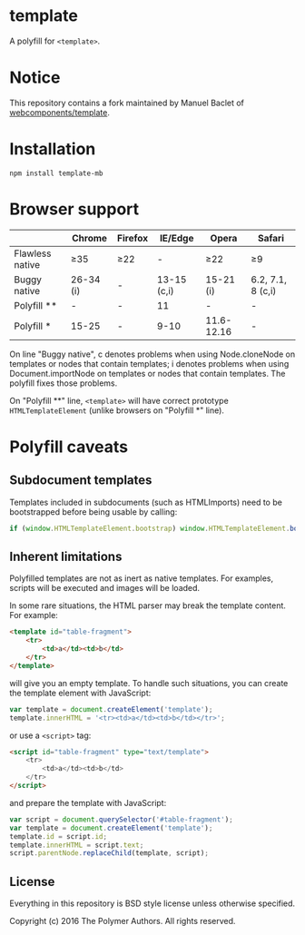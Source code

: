 # template
A polyfill for `<template>`.

# Notice

This repository contains a fork maintained by Manuel Baclet of [webcomponents/template](https://github.com/webcomponents/template).

# Installation
`npm install template-mb`

# Browser support

|                |Chrome       |Firefox        |IE/Edge    |Opera         | Safari          |
|----------------|-------------|---------------|-----------|--------------|-----------------|
|Flawless native |&ge;35       |&ge;22         |-          |&ge;22        |&ge;9            |
|Buggy native    |26-34 (i)    |-              |13-15 (c,i)|15-21  (i)    |6.2, 7.1, 8 (c,i)|
|Polyfill **     |-            |-              |11         |-             |-                |
|Polyfill *      |15-25        |-              |9-10       |11.6-12.16    |-                |

On line "Buggy native", c denotes problems when using Node.cloneNode on templates or nodes that contain templates; i denotes problems when using Document.importNode on templates or nodes that contain templates. The polyfill fixes those problems.

On "Polyfill **" line, `<template>` will have correct prototype `HTMLTemplateElement` (unlike browsers on "Polyfill *" line).

# Polyfill caveats

## Subdocument templates

Templates included in subdocuments (such as HTMLImports) need to be bootstrapped before being usable by calling:
```js
if (window.HTMLTemplateElement.bootstrap) window.HTMLTemplateElement.bootstrap(otherDoc);
```

## Inherent limitations

Polyfilled templates are not as inert as native templates. For examples, scripts will be executed and images will be loaded.

In some rare situations, the HTML parser may break the template content. For example:

```html
<template id="table-fragment">
	<tr>
		<td>a</td><td>b</td>
	</tr>
</template>
```
will give you an empty template. To handle such situations, you can create the template element with JavaScript:
```js
var template = document.createElement('template');
template.innerHTML = '<tr><td>a</td><td>b</td></tr>';

```
or use a `<script>` tag:
```html
<script id="table-fragment" type="text/template">
	<tr>
		<td>a</td><td>b</td>
	</tr>
</script>
```
and prepare the template with JavaScript:

```js
var script = document.querySelector('#table-fragment');
var template = document.createElement('template');
template.id = script.id;
template.innerHTML = script.text;
script.parentNode.replaceChild(template, script);

```

## License

Everything in this repository is BSD style license unless otherwise specified.

Copyright (c) 2016 The Polymer Authors. All rights reserved.
